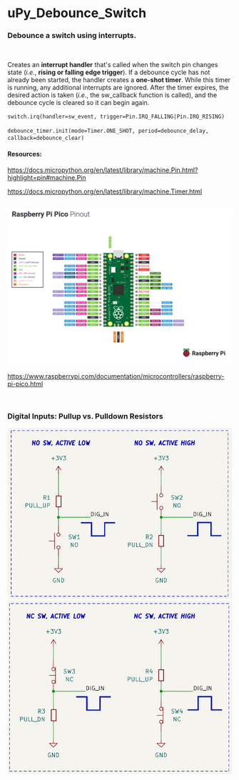 # uPy_Debounce_Switch

### Debounce a switch using interrupts.

<br>

Creates an __interrupt handler__ that's called when the switch pin changes state (_i.e._, __rising or falling edge trigger__). If a debounce cycle has not already been started, the handler creates a __one-shot  timer__. While this timer is running, any additional interrupts are ignored. After the timer expires, the desired action is taken (_i.e._, the sw_callback function is called), and the debounce cycle is cleared so it can begin again.

```
switch.irq(handler=sw_event, trigger=Pin.IRQ_FALLING|Pin.IRQ_RISING)

debounce_timer.init(mode=Timer.ONE_SHOT, period=debounce_delay, callback=debounce_clear)
 ```
 

#### Resources:

https://docs.micropython.org/en/latest/library/machine.Pin.html?highlight=pin#machine.Pin

https://docs.micropython.org/en/latest/library/machine.Timer.html


<br>

<img src = "./images for README/Raspberry Pi Pico pinout better.png" width = "800"/>

<br>

https://www.raspberrypi.com/documentation/microcontrollers/raspberry-pi-pico.html

<br>

### Digital Inputs: Pullup vs. Pulldown Resistors

<img src = "./images for README/NO switch.png" width = "600"/> 

<img src = "./images for README/NC switch.png" width = "600"/> 

